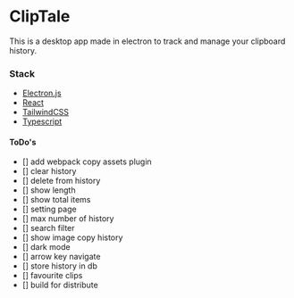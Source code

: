 # ClipTale

This is a desktop app made in electron to track and manage your clipboard history.

### Stack

-   [Electron.js](https://www.electronjs.org/)
-   [React](https://reactjs.org/)
-   [TailwindCSS](https://tailwindcss.com/)
-   [Typescript](http://typescriptlang.org/)

#### ToDo's

-   [] add webpack copy assets plugin
-   [] clear history
-   [] delete from history
-   [] show length
-   [] show total items
-   [] setting page
-   [] max number of history
-   [] search filter
-   [] show image copy history
-   [] dark mode
-   [] arrow key navigate
-   [] store history in db
-   [] favourite clips
-   [] build for distribute
